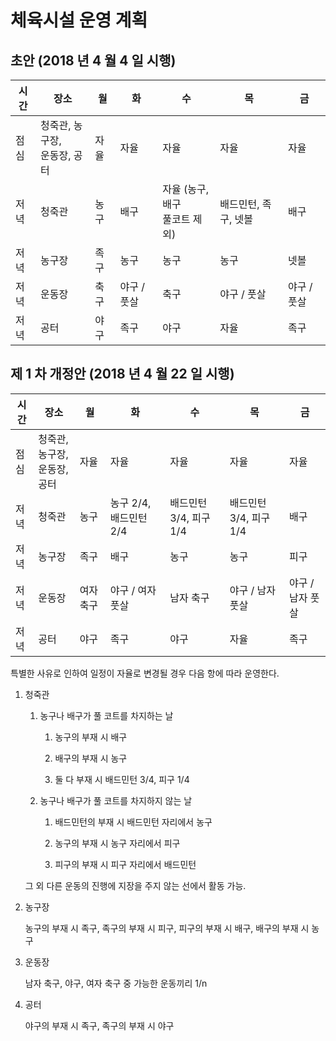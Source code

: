 # 체육시설 운영 계획

## 초안 (2018 년 4 월 4 일 시행)

| 시간 | 장소                            | 월   | 화          | 수                               | 목                   | 금          |
| ---- | ------------------------------- | ---- | ----------- | -------------------------------- | -------------------- | ----------- |
| 점심 | 청죽관, 농구장,<br>운동장, 공터 | 자율 | 자율        | 자율                             | 자율                 | 자율        |
| 저녁 | 청죽관                          | 농구 | 배구        | 자율 (농구, 배구<br>풀코트 제외) | 배드민턴, 족구, 넷볼 | 배구        |
| 저녁 | 농구장                          | 족구 | 농구        | 농구                             | 농구                 | 넷볼        |
| 저녁 | 운동장                          | 축구 | 야구 / 풋살 | 축구                             | 야구 / 풋살          | 야구 / 풋살 |
| 저녁 | 공터                            | 야구 | 족구        | 야구                             | 자율                 | 족구        |

## 제 1 차 개정안 (2018 년 4 월 22 일 시행)

| 시간 | 장소                            | 월        | 화                     | 수                     | 목                     | 금               |
| ---- | ------------------------------- | --------- | ---------------------- | ---------------------- | ---------------------- | ---------------- |
| 점심 | 청죽관, 농구장,<br>운동장, 공터 | 자율      | 자율                   | 자율                   | 자율                   | 자율             |
| 저녁 | 청죽관                          | 농구      | 농구 2/4, 배드민턴 2/4 | 배드민턴 3/4, 피구 1/4 | 배드민턴 3/4, 피구 1/4 | 배구             |
| 저녁 | 농구장                          | 족구      | 배구                   | 농구                   | 농구                   | 피구             |
| 저녁 | 운동장                          | 여자 축구 | 야구 / 여자 풋살       | 남자 축구              | 야구 / 남자 풋살       | 야구 / 남자 풋살 |
| 저녁 | 공터                            | 야구      | 족구                   | 야구                   | 자율                   | 족구             |

특별한 사유로 인하여 일정이 자율로 변경될 경우 다음 항에 따라 운영한다.

1.  청죽관

    1.  농구나 배구가 풀 코트를 차지하는 날

        1.  농구의 부재 시 배구

        1.  배구의 부재 시 농구

        1.  둘 다 부재 시 배드민턴 3/4, 피구 1/4

    1.  농구나 배구가 풀 코트를 차지하지 않는 날

        1.  배드민턴의 부재 시 배드민턴 자리에서 농구

        1.  농구의 부재 시 농구 자리에서 피구

        1.  피구의 부재 시 피구 자리에서 배드민턴

    그 외 다른 운동의 진행에 지장을 주지 않는 선에서 활동 가능.

1.  농구장

    농구의 부재 시 족구, 족구의 부재 시 피구, 피구의 부재 시 배구, 배구의 부재 시 농구

1.  운동장

    남자 축구, 야구, 여자 축구 중 가능한 운동끼리 1/n

1.  공터

    야구의 부재 시 족구, 족구의 부재 시 야구
